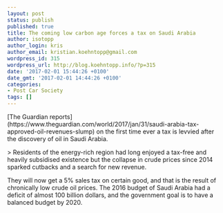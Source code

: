 ```yaml
---
layout: post
status: publish
published: true
title: The coming low carbon age forces a tax on Saudi Arabia
author: isotopp
author_login: kris
author_email: kristian.koehntopp@gmail.com
wordpress_id: 315
wordpress_url: http://blog.koehntopp.info/?p=315
date: '2017-02-01 15:44:26 +0100'
date_gmt: '2017-02-01 14:44:26 +0100'
categories:
- Post Car Society
tags: []
---
```

<p>[The Guardian reports](https://www.theguardian.com/world/2017/jan/31/saudi-arabia-tax-approved-oil-revenues-slump) on the first time ever a tax is levvied after the discovery of oil in Saudi Arabia. </p>
<p>> Residents of the energy-rich region had long enjoyed a tax-free and heavily subsidised existence but the collapse in crude prices since 2014 sparked cutbacks and a search for new revenue.</p>
<p> They will now get a 5% sales tax on certain good, and that is the result of chronically low crude oil prices. The 2016 budget of Saudi Arabia had a deficit of almost 100 billion dollars, and the government goal is to have a balanced budget by 2020.</p>
